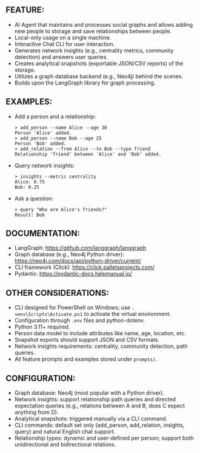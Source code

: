 ## FEATURE:
- AI Agent that maintains and processes social graphs and allows adding new people to storage and save relationships between people.
- Local-only usage on a single machine.
- Interactive Chat CLI for user interaction.
- Generates network insights (e.g., centrality metrics, community detection) and answers user queries.
- Creates analytical snapshots (exportable JSON/CSV reports) of the storage.
- Utilizes a graph database backend (e.g., Neo4j) behind the scenes.
- Builds upon the LangGraph library for graph processing.

## EXAMPLES:
- Add a person and a relationship:
  ```
  > add_person --name Alice --age 30
  Person 'Alice' added.
  > add_person --name Bob --age 25
  Person 'Bob' added.
  > add_relation --from Alice --to Bob --type friend
  Relationship 'friend' between 'Alice' and 'Bob' added.
  ```
- Query network insights:
  ```
  > insights --metric centrality
  Alice: 0.75
  Bob: 0.25
  ```
- Ask a question:
  ```
  > query "Who are Alice's friends?"
  Result: Bob
  ```

## DOCUMENTATION:
- LangGraph: https://github.com/langgraph/langgraph
- Graph database (e.g., Neo4j Python driver): https://neo4j.com/docs/api/python-driver/current/
- CLI framework (Click): https://click.palletsprojects.com/
- Pydantic: https://pydantic-docs.helpmanual.io/

## OTHER CONSIDERATIONS:
- CLI designed for PowerShell on Windows; use `.
venv\Scripts\Activate.ps1` to activate the virtual environment.
- Configuration through `.env` files and python-dotenv.
- Python 3.11+ required.
- Person data model to include attributes like name, age, location, etc.
- Snapshot exports should support JSON and CSV formats.
- Network insights requirements: centrality, community detection, path queries.
- All feature prompts and examples stored under `prompts/`.

## CONFIGURATION:
- Graph database: Neo4j (most popular with a Python driver).
- Network insights: support relationship path queries and directed expectation queries (e.g., relations between A and B, does C expect anything from D).
- Analytical snapshots: triggered manually via a CLI command.
- CLI commands: default set only (add_person, add_relation, insights, query) and natural English chat support.
- Relationship types: dynamic and user-defined per person; support both unidirectional and bidirectional relations.
